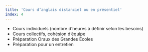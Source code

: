 ```yaml
---
title: 'Cours d’anglais distanciel ou en présentiel'
index: 4
---
```


- Cours individuels (nombre d’heures à définir selon les besoins)
- Cours collectifs, cohésion d’équipe
- Préparation Oraux des Grandes Ecoles
- Préparation pour un entretien